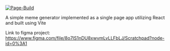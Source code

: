 [![Page-Build](https://github.com/LarsGKodehode/meme-generator/actions/workflows/node.js.yml/badge.svg?branch=gh-pages&event=deployment_status)](https://github.com/LarsGKodehode/meme-generator/workflows/node.js.yml)

A simple meme generator implemented as a single page app utilizing React and built using Vite

Link to figma project: https://www.figma.com/file/8o7lS1nDU8xwvmLvLLFbLJ/Scratchpad?node-id=0%3A1
